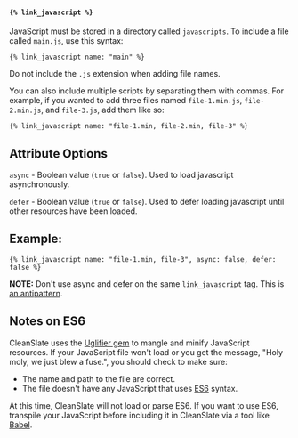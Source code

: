 #### `{% link_javascript %}`

JavaScript must be stored in a directory called `javascripts`. To include a file called `main.js`, use this syntax:

```
{% link_javascript name: "main" %}
```

Do not include the `.js` extension when adding file names.

You can also include multiple scripts by separating them with commas. For example, if you wanted to add three files named `file-1.min.js`, `file-2.min.js`, and `file-3.js`, add them like so:

```
{% link_javascript name: "file-1.min, file-2.min, file-3" %}
```

## Attribute Options

`async` - Boolean value (`true` or `false`). Used to load javascript asynchronously.

`defer` - Boolean value (`true` or `false`). Used to defer loading javascript until other resources have been loaded.

## Example:

```
{% link_javascript name: "file-1.min, file-3", async: false, defer: false %}
```

**NOTE:** Don't use async and defer on the same `link_javascript` tag. This is [an antipattern](https://twitter.com/csswizardry/status/1331721659498319873).

## Notes on ES6

CleanSlate uses the [Uglifier gem](https://github.com/lautis/uglifier) to mangle and minify JavaScript resources. If your JavaScript file won't load or you get the message, "Holy moly, we just blew a fuse.", you should check to make sure:

  * The name and path to the file are correct.
  * The file doesn't have any JavaScript that uses [ES6](https://www.quora.com/What-is-ES6?share=1) syntax.

At this time, CleanSlate will not load or parse ES6. If you want to use ES6, transpile your JavaScript before including it in CleanSlate via a tool like [Babel](http://babeljs.io/).
